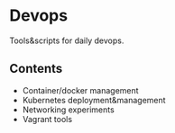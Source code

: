# Devops

Tools&scripts for daily devops.

## Contents

- Container/docker management
- Kubernetes deployment&management
- Networking experiments
- Vagrant tools


